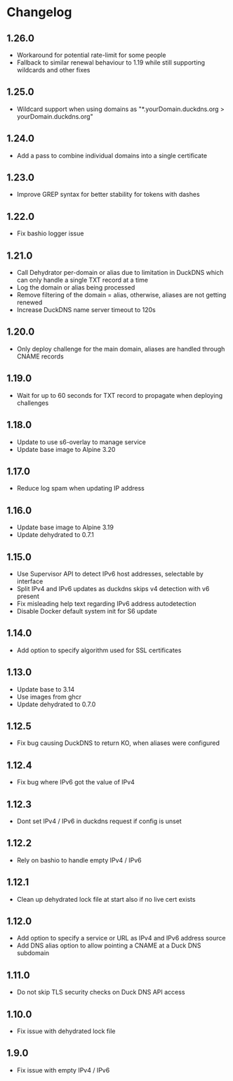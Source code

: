 # Changelog

## 1.26.0

- Workaround for potential rate-limit for some people
- Fallback to similar renewal behaviour to 1.19 while still supporting wildcards and other fixes

## 1.25.0

- Wildcard support when using domains as "*.yourDomain.duckdns.org > yourDomain.duckdns.org"

## 1.24.0

- Add a pass to combine individual domains into a single certificate

## 1.23.0

- Improve GREP syntax for better stability for tokens with dashes

## 1.22.0

- Fix bashio logger issue

## 1.21.0

- Call Dehydrator per-domain or alias due to limitation in DuckDNS which can only handle a single TXT record at a time
- Log the domain or alias being processed
- Remove filtering of the domain = alias, otherwise, aliases are not getting renewed
- Increase DuckDNS name server timeout to 120s

## 1.20.0

- Only deploy challenge for the main domain, aliases are handled through CNAME records

## 1.19.0

- Wait for up to 60 seconds for TXT record to propagate when deploying challenges

## 1.18.0

- Update to use s6-overlay to manage service
- Update base image to Alpine 3.20

## 1.17.0

- Reduce log spam when updating IP address

## 1.16.0

- Update base image to Alpine 3.19
- Update dehydrated to 0.7.1

## 1.15.0

- Use Supervisor API to detect IPv6 host addresses, selectable by interface
- Split IPv4 and IPv6 updates as duckdns skips v4 detection with v6 present
- Fix misleading help text regarding IPv6 address autodetection
- Disable Docker default system init for S6 update

## 1.14.0

- Add option to specify algorithm used for SSL certificates

## 1.13.0

- Update base to 3.14
- Use images from ghcr
- Update dehydrated to 0.7.0

## 1.12.5

- Fix bug causing DuckDNS to return KO, when aliases were configured

## 1.12.4

- Fix bug where IPv6 got the value of IPv4

## 1.12.3

- Dont set IPv4 / IPv6 in duckdns request if config is unset

## 1.12.2

- Rely on bashio to handle empty IPv4 / IPv6

## 1.12.1

- Clean up dehydrated lock file at start also if no live cert exists

## 1.12.0

- Add option to specify a service or URL as IPv4 and IPv6 address source
- Add DNS alias option to allow pointing a CNAME at a Duck DNS subdomain

## 1.11.0

- Do not skip TLS security checks on Duck DNS API access

## 1.10.0

- Fix issue with dehydrated lock file

## 1.9.0

- Fix issue with empty IPv4 / IPv6
